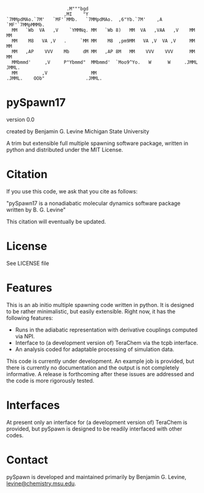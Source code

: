                                                                                      
                                                                                     
                          .M"""bgd                                               
                         ,MI    "Y                                               
    `7MMpdMAo.`7M'   `MF'`MMb.   `7MMpdMAo.  ,6"Yb.`7M'    ,A    `MF'`7MMpMMMb.  
      MM   `Wb  VA   ,V    `YMMNq. MM   `Wb 8)   MM  VA   ,VAA   ,V    MM    MM  
      MM    M8   VA ,V   .     `MM MM    M8  ,pm9MM   VA ,V  VA ,V     MM    MM  
      MM   ,AP    VVV    Mb     dM MM   ,AP 8M   MM    VVV    VVV      MM    MM  
      MMbmmd'     ,V     P"Ybmmd"  MMbmmd'  `Moo9^Yo.   W      W     .JMML  JMML.
      MM         ,V                MM                                            
    .JMML.    OOb"               .JMML.



pySpawn17
=========

version 0.0

created by
Benjamin G. Levine
Michigan State University

A trim but extensible full multiple spawning software package, written in python and distributed under the MIT License.


Citation
========

If you use this code, we ask that you cite as follows:

"pySpawn17 is a nonadiabatic molecular dynamics software package written by B. G. Levine"

This citation will eventually be updated.


License
=======

See LICENSE file


Features
========

This is an ab initio multiple spawning code written in python.  It is designed to be rather minimalistic, but easily extensible.  Right now, it has the following features:

-  Runs in the adiabatic representation with derivative couplings computed via NPI.
-  Interface to (a development version of) TeraChem via the tcpb interface. 
-  An analysis coded for adaptable processing of simulation data.

This code is currently under development.  An example job is provided, but there is currently no documentation and the output is not completely informative.  A release is forthcoming after these issues are addressed and the code is more rigorously tested.

Interfaces
==========

At present only an interface for (a development version of) TeraChem is provided, but pySpawn is designed to be readily interfaced with other codes.

Contact
=======

pySpawn is developed and maintained primarily by Benjamin G. Levine, levine@chemistry.msu.edu.





